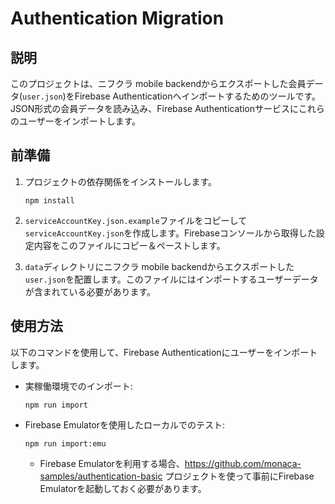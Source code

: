 # Authentication Migration

## 説明

このプロジェクトは、ニフクラ mobile backendからエクスポートした会員データ(`user.json`)をFirebase Authenticationへインポートするためのツールです。JSON形式の会員データを読み込み、Firebase Authenticationサービスにこれらのユーザーをインポートします。

## 前準備

1. プロジェクトの依存関係をインストールします。

    ```
    npm install
    ```

2. `serviceAccountKey.json.example`ファイルをコピーして`serviceAccountKey.json`を作成します。Firebaseコンソールから取得した設定内容をこのファイルにコピー＆ペーストします。

3. `data`ディレクトリにニフクラ mobile backendからエクスポートした`user.json`を配置します。このファイルにはインポートするユーザーデータが含まれている必要があります。

## 使用方法

以下のコマンドを使用して、Firebase Authenticationにユーザーをインポートします。

- 実稼働環境でのインポート:

    ```
    npm run import
    ```

- Firebase Emulatorを使用したローカルでのテスト:

    ```
    npm run import:emu
    ```
  - Firebase Emulatorを利用する場合、https://github.com/monaca-samples/authentication-basic プロジェクトを使って事前にFirebase Emulatorを起動しておく必要があります。
